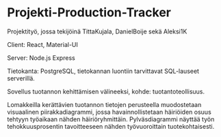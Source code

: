 # Projekti-Production-Tracker

Projektityö, jossa tekijöinä TittaKujala, DanielBoije sekä Aleksi1K

Client: React, Material-UI

Server: Node.js Express

Tietokanta: PostgreSQL, tietokannan luontiin tarvittavat SQL-lauseet serverillä.

Sovellus tuotannon kehittämisen välineeksi, kohde: tuotantoteollisuus. 

Lomakkeilla kerättävien tuotannon tietojen perusteella muodostetaan visuaalinen piirakkadiagrammi, 
jossa havainnollistetaan häiriöiden osuus tehtyyn työaikaan nähden häiriöryhmittäin.
Pylväsdiagrammi näyttää työn tehokkuusprosentin tavoitteeseen nähden työvuoroittain tuotekohtaisesti.
